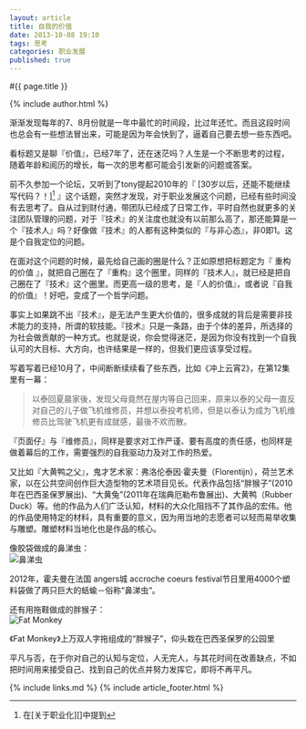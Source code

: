 ```yaml
---
layout: article
title: 自我的价值
date: 2013-10-08 19:10
tags: 思考
categories: 职业发展
published: true
---
```


#{{ page.title }}

{% include author.html %}

渐渐发现每年的7、8月份就是一年中最忙的时间段，比过年还忙。而且这段时间也总会有一些想法冒出来，可能是因为年会快到了，逼着自己要去想一些东西吧。

看标题又是聊『价值』，已经7年了，还在迷茫吗？人生是一个不断思考的过程，随着年龄和阅历的增长，每一次的思考都可能会引发新的问题或答案。

前不久参加一个论坛，又听到了tony提起2010年的『 [30岁以后，还能不能继续写代码？！][^1] 』这个话题，突然才发现，对于职业发展这个问题，已经有些时间没有去思考了。自从过到财付通，带团队已经成了日常工作，平时自然也就更多的关注团队管理的问题，对于『技术』的关注度也就没有以前那么高了，那还能算是一个『技术人』吗？好像做『技术』的人都有这种类似的『与非心态』，非0即1。这是个自我定位的问题。

[^1]:在[关于职业化][]中提到

在面对这个问题的时候，最先给自己画的圈是什么？正如原想把标题定为『 重构的价值 』，就把自己圈在了『重构』这个圈里，同样的『技术人』，就已经是把自己圈在了『技术』这个圈里。而更高一级的思考，是『人的价值』，或者说『自我的价值』！好吧，变成了一个哲学问题。

事实上如果跳不出『技术』，是无法产生更大价值的，很多成就的背后是需要非技术能力的支持，所谓的软技能。『技术』只是一条路，由于个体的差异，所选择的为社会做贡献的一种方式。也就是说，你会觉得迷茫，是因为你没有找到一个自我认可的大目标、大方向，也许结果是一样的，但我们更应该享受过程。

写着写着已经10月了，中间断断续续看了些东西，比如《冲上云宵2》，在第12集里有一幕：

>以泰回夏晨家後，发现父母竟然在屋内等自己回来，原来以泰的父母一直反对自己的儿子做飞机维修员，并想以泰投考机师，但是以泰认为成为飞机维修员比驾驶飞机更有成就感，最後不欢而散。

『页面仔』与『维修员』，同样是要求对工作严谨、要有高度的责任感，也同样是做着幕后的工作，需要强烈的自我驱动力及对工作的热爱。

又比如『大黄鸭之父』，鬼才艺术家：弗洛伦泰因·霍夫曼（Florentijn），荷兰艺术家，以在公共空间创作巨大造型物的艺术项目见长。代表作品包括“胖猴子”(2010年在巴西圣保罗展出)、“大黄兔”(2011年在瑞典厄勒布鲁展出)、大黄鸭（Rubber Duck）等。他的作品为人们广泛认知，材料的大众化阻挡不了其作品的宏伟。他的作品使用特定的材料，具有重要的意义，因为用当地的志愿者可以轻而易举收集与雕塑。雕塑材料当地化也是作品的核心。

像胶袋做成的鼻涕虫：   
![鼻涕虫](http://i.minus.com/inC0lfmjBCN4H.jpg)

2012年，霍夫曼在法国 angers城 accroche coeurs festival节日里用4000个塑料袋做了两只巨大的蛞蝓－俗称“鼻涕虫“。

还有用拖鞋做成的胖猴子：   
![Fat Monkey](http://i.minus.com/ibhF9wDR3WGfJ3.jpg)

《Fat Monkey》上万双人字拖组成的“胖猴子”，仰头栽在巴西圣保罗的公园里

平凡与否，在于你对自己的认知与定位，人无完人，与其花时间在改善缺点，不如把时间用来接受自己、找到自己的优点并努力发挥它，即将不再平凡。

{% include links.md %}
{% include article_footer.html %}
